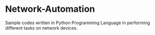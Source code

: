 # Network-Automation
Sample codes written in Python Programming Language in performing different tasks on network devices.
